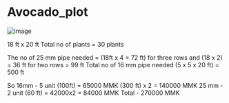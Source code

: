 # Avocado_plot


![image](https://github.com/princekham/Avocado_plot/assets/16104631/74e6a9cf-dff8-457d-9237-a19c7a01fdc6)



18 ft x 20 ft
Total no of plants = 30 plants

The no of 25 mm pipe needed = (18ft x 4 = 72 ft) for three rows and (18 x 2) = 36 ft for two rows = 99 ft
Total no of 16 mm pipe needed (5 x 5 x 20 ft) = 500 ft

So 16mm - 5 unit (100ft) = 65000 MMK (300 ft) x 2 = 140000 MMK
25 mm - 2 unit (60 ft) = 42000x2 = 84000 MMK 
Total - 270000 MMK


